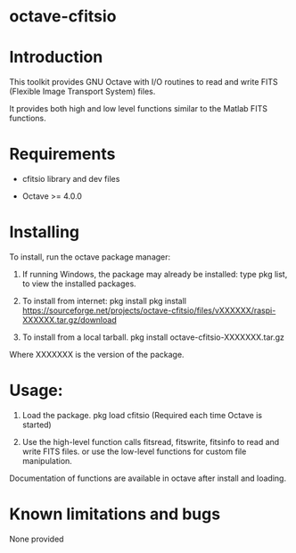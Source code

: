 # octave-cfitsio

Introduction
============

This toolkit provides GNU Octave with I/O routines to read and write
FITS (Flexible Image Transport System) files.

It provides both high and low level functions similar to the Matlab FITS
functions.

Requirements
============

* cfitsio library and dev files

* Octave >= 4.0.0

Installing
==========

To install, run the octave package manager:

1. If running Windows, the package may already be installed:
   type pkg list, to view the installed packages.

2. To install from internet:
   pkg install pkg install https://sourceforge.net/projects/octave-cfitsio/files/vXXXXXX/raspi-XXXXXX.tar.gz/download

3. To install from a local tarball.
   pkg install octave-cfitsio-XXXXXXX.tar.gz

Where XXXXXXX is the version of the package.

Usage:
======

1. Load the package.
   pkg load cfitsio
   (Required each time Octave is started)

2. Use the high-level function calls fitsread, fitswrite, fitsinfo to read and write FITS files.
   or use the low-level functions for custom file manipulation.

Documentation of functions are available in octave after install and loading.

Known limitations and bugs
==========================

None provided
